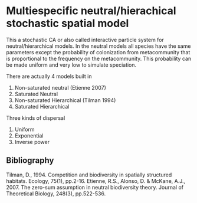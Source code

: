 
Multiespecific neutral/hierachical stochastic spatial model
===========================================================

This a stochastic CA or also called interactive particle system for neutral/hierarchical models. 
In the neutral models all species have the same parameters except the probability of colonization from metacommunity that is proportional to the frequency on the metacommunity. This probability can be made uniform and very low to simulate speciation.

There are actually 4 models built in

1. Non-saturated neutral (Etienne 2007)
2. Saturated Neutral 
3. Non-saturated Hierarchical (Tilman 1994)
4. Saturated Hierarchical 

Three kinds of dispersal

1. Uniform
2. Exponential
3. Inverse power



## Bibliography

Tilman, D., 1994. Competition and biodiversity in spatially structured habitats. Ecology, 75(1), pp.2-16.
Etienne, R.S., Alonso, D. & McKane, A.J., 2007. The zero-sum assumption in neutral biodiversity theory. Journal of Theoretical Biology, 248(3), pp.522-536.
